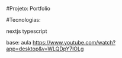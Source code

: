 #Projeto: Portfolio

#Tecnologias:

nextjs
typescript

base: aula https://www.youtube.com/watch?app=desktop&v=WLQDpY7lOLg
